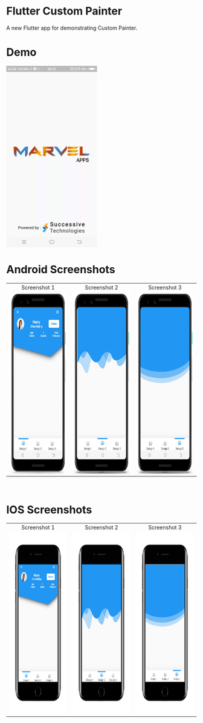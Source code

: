# Flutter Custom Painter 

A new Flutter app for demonstrating Custom Painter.

# Demo
<td><img src="https://github.com/MarvelApps-Flutter/custom_painter_demo/blob/dev/screenshots/gif/demo.gif" height="480px"></td>

# Android Screenshots

<table>
  <tr>
    <td align="center" valign="center">Screenshot 1</td>
     <td align="center" valign="center">Screenshot 2</td>
     <td align="center" valign="center">Screenshot 3</td>
  </tr>
  <tr>
    <td><img src="https://github.com/MarvelApps-Flutter/custom_painter_demo/blob/dev/screenshots/android/android1.png" height="480px"></td>
    <td><img src="https://github.com/MarvelApps-Flutter/custom_painter_demo/blob/dev/screenshots/android/android2.png" height="480px"></td>
    <td><img src="https://github.com/MarvelApps-Flutter/custom_painter_demo/blob/dev/screenshots/android/android3.png" height="480px"></td>
  </tr>
 </table>

</br>

# IOS Screenshots

<table>
  <tr>
    <td align="center" valign="center">Screenshot 1</td>
     <td align="center" valign="center">Screenshot 2</td>
    <td align="center" valign="center">Screenshot 3</td>
  </tr>
  <tr>
    <td><img src="https://github.com/MarvelApps-Flutter/custom_painter_demo/blob/dev/screenshots/ios/ios1.png" height="480px"></td>
    <td><img src="https://github.com/MarvelApps-Flutter/custom_painter_demo/blob/dev/screenshots/ios/ios2.png" height="480px"></td>
   <td><img src="https://github.com/MarvelApps-Flutter/custom_painter_demo/blob/dev/screenshots/ios/ios3.png" height="480px"></td>
  </tr>
 </table>

